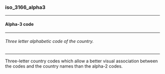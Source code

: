 ### iso_3166_alpha3



------
#### Alpha-3 code



------
###### Three letter alphabetic code of the country.



------
Three-letter country codes which allow a better visual association between the codes and the country names than the alpha-2 codes.